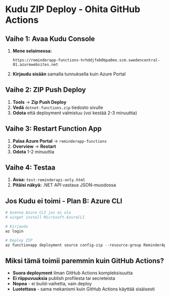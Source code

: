 # Kudu ZIP Deploy - Ohita GitHub Actions

## Vaihe 1: Avaa Kudu Console
1. **Mene selaimessa:** 
   ```
   https://reminderapp-functions-hrhddjfeb0bpa0ee.scm.swedencentral-01.azurewebsites.net
   ```
2. **Kirjaudu sisään** samalla tunnuksella kuin Azure Portal

## Vaihe 2: ZIP Push Deploy
1. **Tools** → **Zip Push Deploy**
2. **Vedä** `dotnet-functions.zip` tiedosto sivulle
3. **Odota** että deployment valmistuu (voi kestää 2-3 minuuttia)

## Vaihe 3: Restart Function App
1. **Palaa Azure Portal** → `reminderapp-functions`
2. **Overview** → **Restart**
3. **Odota** 1-2 minuuttia

## Vaihe 4: Testaa
1. **Avaa:** `test-reminderapi-only.html`
2. **Pitäisi näkyä:** .NET API vastaus JSON-muodossa

## Jos Kudu ei toimi - Plan B: Azure CLI

```powershell
# Asenna Azure CLI jos ei ole
# winget install Microsoft.AzureCLI

# Kirjaudu
az login

# Deploy ZIP
az functionapp deployment source config-zip --resource-group ReminderApp --name reminderapp-functions --src dotnet-functions.zip
```

## Miksi tämä toimii paremmin kuin GitHub Actions?

- **Suora deployment** ilman GitHub Actions kompleksisuutta
- **Ei riippuvuuksia** publish profilesta tai secreteista  
- **Nopea** - ei build-vaihetta, vain deploy
- **Luotettava** - sama mekanismi kuin GitHub Actions käyttää sisäisesti
